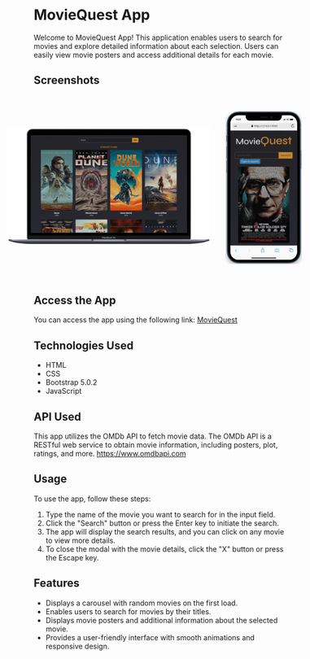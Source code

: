 # MovieQuest App

Welcome to MovieQuest App! This application enables users to search for movies and explore detailed information about each selection. Users can easily view movie posters and access additional details for each movie.

## Screenshots

<div style="display:flex; justify-content:center;">
  <img src="screenshots/home.png" alt="Screenshot 1" style="width:400px; height:auto; align-self:center;">
  <img src="screenshots/phone.png" alt="Screenshot 2" style="width:150px; height:auto; align-self:center; padding:30px">
</div>

## Access the App

You can access the app using the following link: [MovieQuest](https://martavasallo.github.io/movie_quest/)

## Technologies Used

- HTML
- CSS
- Bootstrap 5.0.2
- JavaScript

## API Used

This app utilizes the OMDb API to fetch movie data. The OMDb API is a RESTful web service to obtain movie information, including posters, plot, ratings, and more.
https://www.omdbapi.com

## Usage

To use the app, follow these steps:

1. Type the name of the movie you want to search for in the input field.
2. Click the "Search" button or press the Enter key to initiate the search.
3. The app will display the search results, and you can click on any movie to view more details.
4. To close the modal with the movie details, click the "X" button or press the Escape key.

## Features

- Displays a carousel with random movies on the first load.
- Enables users to search for movies by their titles.
- Displays movie posters and additional information about the selected movie.
- Provides a user-friendly interface with smooth animations and responsive design.
